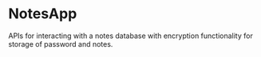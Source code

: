 # NotesApp
APIs for interacting with a notes database with encryption functionality for storage of password and notes.

